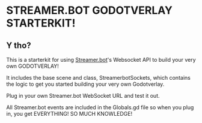 # STREAMER.BOT GODOTVERLAY STARTERKIT!

## Y tho?

This is a starterkit for using [Streamer.bot](https://streamer.bot)'s Websocket API to build
your very own GODOTVERLAY!

It includes the base scene and class, StreamerbotSockets, which contains the logic to get
you started building your very own Godotverlay.

Plug in your own Streamer.bot WebSocket URL and test it out.

All Streamer.bot events are included in the Globals.gd file so when you plug in, you
get EVERYTHING!  SO MUCH KNOWLEDGE!

